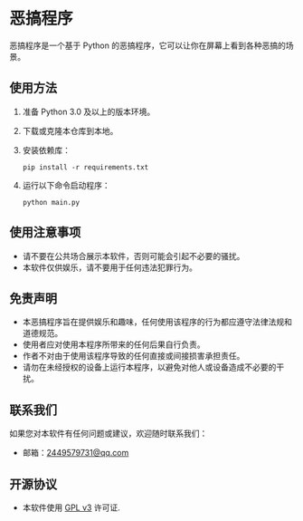 # 恶搞程序

恶搞程序是一个基于 Python 的恶搞程序，它可以让你在屏幕上看到各种恶搞的场景。

## 使用方法

1. 准备 Python 3.0 及以上的版本环境。

2. 下载或克隆本仓库到本地。

3. 安装依赖库：

   ```
   pip install -r requirements.txt
   ```

4. 运行以下命令启动程序：

   ```
   python main.py
   ```

## 使用注意事项

- 请不要在公共场合展示本软件，否则可能会引起不必要的骚扰。
- 本软件仅供娱乐，请不要用于任何违法犯罪行为。

## 免责声明

- 本恶搞程序旨在提供娱乐和趣味，任何使用该程序的行为都应遵守法律法规和道德规范。
- 使用者应对使用本程序所带来的任何后果自行负责。
- 作者不对由于使用该程序导致的任何直接或间接损害承担责任。
- 请勿在未经授权的设备上运行本程序，以避免对他人或设备造成不必要的干扰。

## 联系我们

如果您对本软件有任何问题或建议，欢迎随时联系我们：

- 邮箱：2449579731@qq.com

## 开源协议

- 本软件使用 [GPL v3](https://www.gnu.org/licenses/gpl-3.0.html) 许可证.

